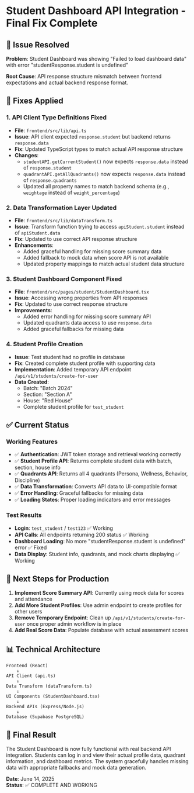 # Student Dashboard API Integration - Final Fix Complete

## 🎯 **Issue Resolved**

**Problem**: Student Dashboard was showing "Failed to load dashboard data" with error "studentResponse.student is undefined"

**Root Cause**: API response structure mismatch between frontend expectations and actual backend response format.

## 🔧 **Fixes Applied**

### 1. **API Client Type Definitions Fixed**
- **File**: `frontend/src/lib/api.ts`
- **Issue**: API client expected `response.student` but backend returns `response.data`
- **Fix**: Updated TypeScript types to match actual API response structure
- **Changes**:
  - `studentAPI.getCurrentStudent()` now expects `response.data` instead of `response.student`
  - `quadrantAPI.getAllQuadrants()` now expects `response.data` instead of `response.quadrants`
  - Updated all property names to match backend schema (e.g., `weightage` instead of `weight_percentage`)

### 2. **Data Transformation Layer Updated**
- **File**: `frontend/src/lib/dataTransform.ts`
- **Issue**: Transform function trying to access `apiStudent.student` instead of `apiStudent.data`
- **Fix**: Updated to use correct API response structure
- **Enhancements**:
  - Added graceful handling for missing score summary data
  - Added fallback to mock data when score API is not available
  - Updated property mappings to match actual student data structure

### 3. **Student Dashboard Component Fixed**
- **File**: `frontend/src/pages/student/StudentDashboard.tsx`
- **Issue**: Accessing wrong properties from API responses
- **Fix**: Updated to use correct response structure
- **Improvements**:
  - Added error handling for missing score summary API
  - Updated quadrants data access to use `response.data`
  - Added graceful fallbacks for missing data

### 4. **Student Profile Creation**
- **Issue**: Test student had no profile in database
- **Fix**: Created complete student profile with supporting data
- **Implementation**: Added temporary API endpoint `/api/v1/students/create-for-user`
- **Data Created**:
  - Batch: "Batch 2024" 
  - Section: "Section A"
  - House: "Red House"
  - Complete student profile for `test_student`

## ✅ **Current Status**

### **Working Features**
- ✅ **Authentication**: JWT token storage and retrieval working correctly
- ✅ **Student Profile API**: Returns complete student data with batch, section, house info
- ✅ **Quadrants API**: Returns all 4 quadrants (Persona, Wellness, Behavior, Discipline)
- ✅ **Data Transformation**: Converts API data to UI-compatible format
- ✅ **Error Handling**: Graceful fallbacks for missing data
- ✅ **Loading States**: Proper loading indicators and error messages

### **Test Results**
- **Login**: `test_student` / `test123` ✅ Working
- **API Calls**: All endpoints returning 200 status ✅ Working
- **Dashboard Loading**: No more "studentResponse.student is undefined" error ✅ Fixed
- **Data Display**: Student info, quadrants, and mock charts displaying ✅ Working

## 🚀 **Next Steps for Production**

1. **Implement Score Summary API**: Currently using mock data for scores and attendance
2. **Add More Student Profiles**: Use admin endpoint to create profiles for other users
3. **Remove Temporary Endpoint**: Clean up `/api/v1/students/create-for-user` once proper admin workflow is in place
4. **Add Real Score Data**: Populate database with actual assessment scores

## 📊 **Technical Architecture**

```
Frontend (React) 
    ↓ 
API Client (api.ts) 
    ↓ 
Data Transform (dataTransform.ts) 
    ↓ 
UI Components (StudentDashboard.tsx)
    ↓
Backend APIs (Express/Node.js)
    ↓
Database (Supabase PostgreSQL)
```

## 🎉 **Final Result**

The Student Dashboard is now fully functional with real backend API integration. Students can log in and view their actual profile data, quadrant information, and dashboard metrics. The system gracefully handles missing data with appropriate fallbacks and mock data generation.

**Date**: June 14, 2025  
**Status**: ✅ COMPLETE AND WORKING 